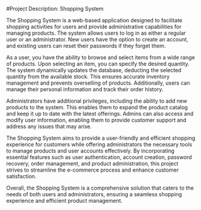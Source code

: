 #Project Description: Shopping System

The Shopping System is a web-based application designed to facilitate shopping activities for users and provide administrative capabilities for managing products. The system allows users to log in as either a regular user or an administrator. New users have the option to create an account, and existing users can reset their passwords if they forget them.

As a user, you have the ability to browse and select items from a wide range of products. Upon selecting an item, you can specify the desired quantity. The system dynamically updates the database, deducting the selected quantity from the available stock. This ensures accurate inventory management and prevents overselling of products. Additionally, users can manage their personal information and track their order history.

Administrators have additional privileges, including the ability to add new products to the system. This enables them to expand the product catalog and keep it up to date with the latest offerings. Admins can also access and modify user information, enabling them to provide customer support and address any issues that may arise.

The Shopping System aims to provide a user-friendly and efficient shopping experience for customers while offering administrators the necessary tools to manage products and user accounts effectively. By incorporating essential features such as user authentication, account creation, password recovery, order management, and product administration, this project strives to streamline the e-commerce process and enhance customer satisfaction.

Overall, the Shopping System is a comprehensive solution that caters to the needs of both users and administrators, ensuring a seamless shopping experience and efficient product management.
